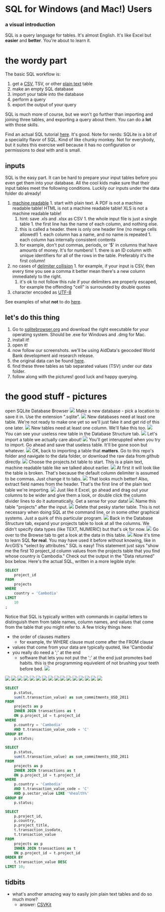 # SQL for Windows (and Mac!) Users
### a visual introduction

SQL is a query language for tables.
It's almost English.
It's like Excel but **easier** and **better**.
You're about to learn it.

# the wordy part

The basic SQL workflow is:

1. get a [CSV](https://en.wikipedia.org/wiki/Comma-separated_values), TSV, or other [plain text](https://en.wikipedia.org/wiki/Plain_text) table
2. make an empty SQL database
3. import your table into the database
4. perform a query
5. export the output of your query

SQL is much more of course, but we won't go further than importing and joining three tables, and exporting a query about them.
You can do a **lot** with those skills.

Find an actual SQL tutorial [here](https://github.com/tthibo/SQL-Tutorial).
It's good.
Note for nerds: SQLite is a bit of a speciality flavor of SQL.  Kind of like chunky monkey.  Not for everybody, but it suites this exercise well because it has no configuration or permissions to deal with and is small.

## inputs

SQL is the easy part.
It can be hard to prepare your input tables before you even get them into your database.
All the cool kids make sure that their input tables meet the following conditions.
Luckily our inputs under the data folder do already!

  1. [machine readable](http://webarchive.okfn.org/okfn.org/201404/opendata/glossary/#machine-readable)
    1. start with plain text. A PDF is not a machine readable table!  HTML is not a machine readable table! XLS is not a machine readable table! 
      1. hint: save .xls and .xlsx as CSV
    1. the whole input file is just a single table
    1. the first line has the name of each column, and nothing else.
      1. this is called a header.  there is only one header line (no merge cells allowed!)
    1. each column has a name, and no name is repeated
    1. each column has internally consistent contents
      1. for example, don't put commas, periods, or '$' in columns that have amounts of money. It's for numbers!
    1. there is an ID column with unique identifiers for all of the rows in the table. Preferably it's the first column!
  1. no cases of [delimiter collision](https://en.wikipedia.org/wiki/Delimiter#Delimiter_collision)
    1. for example, if your input is CSV, then every time you see a comma it better mean there's a new column immediately to the right.
      1. it's ok to not follow this rule if your delimiters are properly escaped, for example the offending "cell" is surrounded by double quotes
  1. character encoded as [UTF-8](https://en.wikipedia.org/wiki/UTF-8)

See examples of what **not** to do [here](http://okfnlabs.org/bad-data/).

## let's do this thing 

1. Go to [sqlitebrowser.org](http://sqlitebrowser.org/) and download the right executable for your operating system. Should be .exe for Windows and .dmg for Mac.
1. install it!
1. open it!
1. now follow our screenshots.  we'll be using AidData's geocoded World Bank development aid research release.
  1. the original data can be found [here](http://aiddata.org/geocoded-datasets).
  1. find these three tables as tab separated values (TSV) under our data folder.
1. follow along with the pictures!  good luck and happy querying.


# the good stuff - pictures

open SQLite Database Browser
![](img/2015-03-10_16_07_12.png)
Make a new database - pick a location to save it in.  Use the extension ".sqlite".
![](img/2015-03-10_16_07_49.png)
New databases need at least one table. We're not ready to make one yet so we'll just fake it and get rid of this one later.
![](img/2015-03-10_16_12_12.png)
New tables need at least one column.  We'll fake this too.
![](img/2015-03-10_16_14_35.png)
You can see your useless new table in the Database Structure tab.
![](img/2015-03-10_16_14_46.png)
Let's import a table we actually care about!
![](img/2015-03-10_16_18_25.png)
You'll get interuppted when you try to import. Go ahead and save that useless table. It'll be gone soon but whatever.
![](img/2015-03-10_16_19_10.png)
OK, back to importing a table that __matters__. Go to this repo's folder and navigate to the data folder, or download the raw data from github directly.
![](img/2015-03-10_16_19_35.png)
Choose the projects.txt table to start. This is a plain text, machine readable table like we talked about earlier.
![](img/2015-03-10_16_20_47.png)
At first it will look like the table is broken.  That's because the default column delimiter is assumed to be commas.  Just change it to tabs.
![](img/2015-03-10_16_21_11.png)
That looks much better! Also, extract field names from the header.  That's the first line of the plain text table we're importing.
![](img/2015-03-10_16_21_29.png)
Just like it Excel, go ahead and drag out your columns to be wider and give them a look, or double click the column divider lines to do it automatically. Get a sense for your data!
![](img/2015-03-10_16_22_09.png)
Name this table "projects" after the input.
![](img/2015-03-10_16_22_21.png)
Delete that pesky starter table. This is not necessary when doing SQL at the command line, or in some other graphical systems. Just a quirk of this particular program.
![](img/2015-03-10_16_47_05.png)
Back in the Database Structure tab, expand your projects table to look at all the columns. We didn't specify data types (like TEXT, NUMERIC) but that's ok for now.
![](img/2015-03-10_16_47_18.png)
Go over to the Browse tab to get a look at the data in this table.
![](img/2015-03-10_16_47_31.png)
Now it's time to learn SQL **for real**.  You may have used it before without knowing, like in ArcGIS's "select by attributes."  SQL is easy!  This statement just says "show me the first 10 project_id column values from the projects table that you find whose country is Cambodia."
Check out the output in the "Data returned" box below.
Here's the actual SQL, written in a more legible style:

```SQL
SELECT
	project_id
FROM
	projects
WHERE
	country = 'Cambodia'
LIMIT
	10
;
```
Notice that SQL is typically written with commands in capital letters to distinguish them from table names, column names, and values that come from the table that you might refer to.
A few tricky things here:

* the order of clauses matters
  * for example, thr WHERE clause must come after the FROM clause
* values that come from your data are typically quoted, like 'Cambodia'
* you really do need a ';' at the end
  * software that lets you not put the ';' at the end just promotes bad habits. this is the programming equivelent of not brushing your teeth before bed.
![](img/2015-03-10_16_49_07.png)

![](img/2015-03-10_16_49_32.png)
![](img/2015-03-10_16_49_51.png)
![](img/2015-03-10_16_50_09.png)
![](img/2015-03-10_16_53_16.png)
![](img/2015-03-10_16_53_46.png)
![](img/2015-03-10_16_54_09.png)
![](img/2015-03-10_16_55_47.png)
![](img/2015-03-10_16_58_20.png)
![](img/2015-03-10_16_58_48.png)
![](img/2015-03-10_17_05_07.png)
![](img/2015-03-10_17_06_01.png)
![](img/2015-03-10_17_15_46.png)
![](img/2015-03-10_17_16_53.png)
![](img/2015-03-10_17_28_38.png)
![](img/2015-03-10_17_29_58.png)
![](img/2015-03-10_17_39_05.png)

```SQL
SELECT
	p.status,
	sum(t.transaction_value) as sum_commitments_USD_2011
FROM
	projects as p
	INNER JOIN transactions as t
	ON p.project_id = t.project_id
WHERE
	p.country = 'Cambodia'
	AND t.transaction_value_code = 'C'
GROUP BY
	p.status;

```

```SQL
SELECT
	p.status,
	sum(t.transaction_value) as sum_commitments_USD_2011
FROM
	projects as p
	INNER JOIN transactions as t
	ON p.project_id = t.project_id
WHERE
	p.country = 'Cambodia'
	AND t.transaction_value_code = 'C'
	AND p.sector_value LIKE '%health%'
GROUP BY
	p.status;
```

```SQL
SELECT
	p.project_id,
	p.country,
	p.project_title,
	t.transaction_isodate,
	t.transaction_value
FROM
	projects as p
	INNER JOIN transactions as t
	ON p.project_id = t.project_id
ORDER BY
	t.transaction_value DESC
LIMIT 10;
```

## tidbits

* what's another amazing way to easily join plain text tables and do so much more?
  * answer: [CSVKit](https://csvkit.readthedocs.org/en/0.9.0/)

